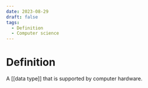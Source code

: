 ```yaml
---
date: 2023-08-29
draft: false
tags:
  - Definition
  - Computer science 
---
```


# Definition

A [[data type]] that is supported by computer hardware.